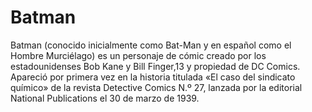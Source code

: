 # Batman
Batman (conocido inicialmente como Bat-Man y en español como el Hombre Murciélago) es un personaje de cómic creado por los estadounidenses Bob Kane y Bill Finger,13​
y propiedad de DC Comics. Apareció por primera vez en la historia titulada
«El caso del sindicato químico» de la revista Detective Comics N.º 27, lanzada por la editorial National Publications el 30 de marzo de 1939.
